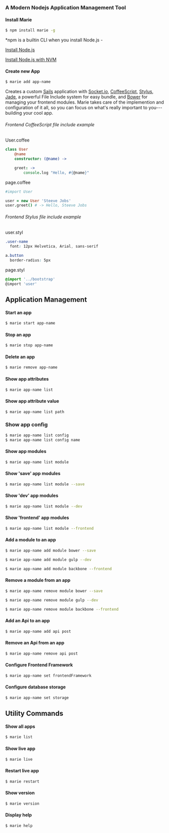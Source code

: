 ### A Modern Nodejs Application Management Tool

#### Install Marie

```bash
$ npm install marie -g
```

*npm is a builtin CLI when you install Node.js - 

[Install Node.js](https://nodejs.org)

[Install Node.js with NVM](https://keymetrics.io/2015/02/03/installing-node-js-and-io-js-with-nvm/)


#### Create new App

```bash
$ marie add app-name
```

Creates a custom [Sails](http://sailsjs.org) application with [Socket.io](http://socket.io), [CoffeeScript](http://coffeescript.org), [Stylus](http://stylus-lang.com), [Jade](http://jade-lang.com), a powerful File Include system for easy bundle, and [Bower](http://bower.io) for managing your frontend modules. Marie takes care of the implemention and configuration of it all, so you can focus on what's really important to you--- building your cool app.

######  Frontend CoffeeScript file include example

User.coffee
```coffeescript
class User
	@name
	constructor: (@name) ->

	greet: ->
		console.log "Hello, #{@name}"
```

page.coffee
```coffeescript
#import User

user = new User 'Steeve Jobs'
user.greet() # -> Hello, Steeve Jobs
```

######  Frontend Stylus file include example
user.styl
```scss
.user-name
  font: 12px Helvetica, Arial, sans-serif

a.button
  border-radius: 5px

```

page.styl
```scss
@import '../bootstrap'
@import 'user'
```


## Application Management

#### Start an app

```bash
$ marie start app-name
```


#### Stop an app

```bash
$ marie stop app-name
```


#### Delete an app

```bash
$ marie remove app-name
```


#### Show app attributes

```bash
$ marie app-name list
```

#### Show app attribute value

```bash
$ marie app-name list path
```

### Show app config
```bash
$ marie app-name list config
$ marie app-name list config name
```

#### Show app modules

```bash
$ marie app-name list module
```


#### Show 'save' app modules

```bash
$ marie app-name list module --save
```


#### Show 'dev' app modules

```bash
$ marie app-name list module --dev
```


#### Show 'frontend' app modules

```bash
$ marie app-name list module --frontend
```


#### Add a module to an app

```bash
$ marie app-name add module bower --save
```

```bash
$ marie app-name add module gulp --dev
```

```bash
$ marie app-name add module backbone --frontend
```


#### Remove a module from an app

```bash
$ marie app-name remove module bower --save
```

```bash
$ marie app-name remove module gulp --dev
```

```bash
$ marie app-name remove module backbone --frontend
```


#### Add an Api to an app

```bash
$ marie app-name add api post
```


#### Remove an Api from an app

```bash
$ marie app-name remove api post
```


#### Configure Frontend Framework

```bash
$ marie app-name set frontendFramework
```


#### Configure database storage

```bash
$ marie app-name set storage
```


## Utility Commands

#### Show all apps

```bash
$ marie list
```


#### Show live app

```bash
$ marie live
```


#### Restart live app

```bash
$ marie restart
```


#### Show version

```bash
$ marie version
```


#### Display help

```bash
$ marie help
```



